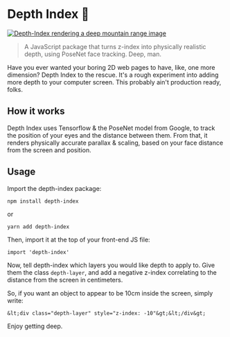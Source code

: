 # Depth Index 🐋

<a href="https://raw.githubusercontent.com/rupertparry/depth-index/branch/assets/demo-video.mov"><img src="https://raw.githubusercontent.com/rupertparry/depth-index/branch/assets/screenshot.png" alt="Depth-Index rendering a deep mountain range image"></a>

> A JavaScript package that turns z-index into physically realistic depth, using PoseNet face tracking. Deep, man.

Have you ever wanted your boring 2D web pages to have, like, one more dimension? Depth Index to the rescue. It's a rough experiment into adding more depth to your computer screen. This probably ain't production ready, folks.

## How it works

Depth Index uses Tensorflow & the PoseNet model from Google, to track the position of your eyes and the distance between them. From that, it renders physically accurate parallax & scaling, based on your face distance from the screen and position.

## Usage

Import the depth-index package:

`npm install depth-index`

or

`yarn add depth-index`

Then, import it at the top of your front-end JS file:

`import 'depth-index'`

Now, tell depth-index which layers you would like depth to apply to. Give them the class `depth-layer`, and add a negative z-index correlating to the distance from the screen in centimeters.

So, if you want an object to appear to be 10cm inside the screen, simply write:

`&lt;div class="depth-layer" style="z-index: -10"&gt;&lt;/div&gt;`

Enjoy getting deep.
